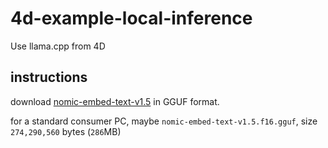 # 4d-example-local-inference
Use llama.cpp from 4D

## instructions

download [nomic-embed-text-v1.5](https://huggingface.co/nomic-ai/nomic-embed-text-v1.5-GGUF) in GGUF format.

for a standard consumer PC, maybe `nomic-embed-text-v1.5.f16.gguf`, size `274,290,560` bytes (`286`MB)
